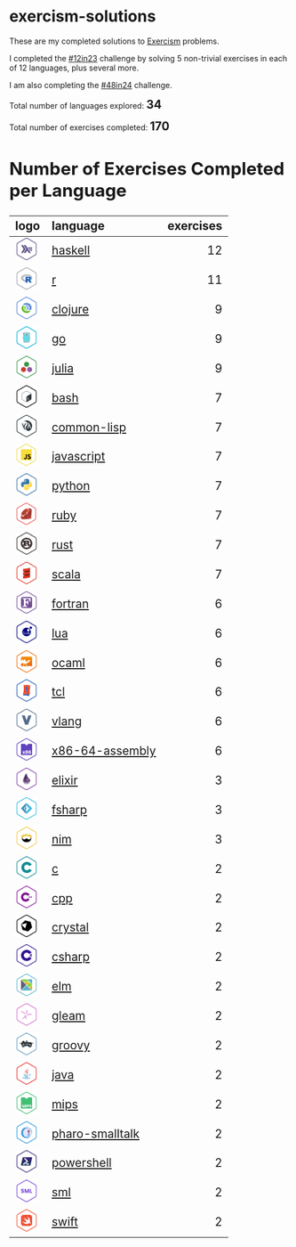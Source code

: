 
<!-- README.md is generated from README.Rmd. Please edit that file -->

# exercism-solutions

<!-- badges: start -->
<!-- badges: end -->

These are my completed solutions to [Exercism](https://exercism.org/)
problems.

I completed the [\#12in23](https://exercism.org/challenges/12in23)
challenge by solving 5 non-trivial exercises in each of 12 languages,
plus several more.

I am also completing the
[\#48in24](https://exercism.org/challenges/48in24) challenge.

Total number of languages explored:
<span style="font-size:150%"><b>34</b>
</p>
Total number of exercises completed:
<span style="font-size:150%"><b>170</b>
</p>

## Number of Exercises Completed per Language

<div class="kable-table">

| logo                                                           | language                                         | exercises |
|:---------------------------------------------------------------|:-------------------------------------------------|----------:|
| <img height='40px' src='./.logos/haskell.png'></image>         | <a href="./haskell/">haskell</a>                 |        12 |
| <img height='40px' src='./.logos/r.png'></image>               | <a href="./r/">r</a>                             |        11 |
| <img height='40px' src='./.logos/clojure.png'></image>         | <a href="./clojure/">clojure</a>                 |         9 |
| <img height='40px' src='./.logos/go.png'></image>              | <a href="./go/">go</a>                           |         9 |
| <img height='40px' src='./.logos/julia.png'></image>           | <a href="./julia/">julia</a>                     |         9 |
| <img height='40px' src='./.logos/bash.png'></image>            | <a href="./bash/">bash</a>                       |         7 |
| <img height='40px' src='./.logos/common-lisp.png'></image>     | <a href="./common-lisp/">common-lisp</a>         |         7 |
| <img height='40px' src='./.logos/javascript.png'></image>      | <a href="./javascript/">javascript</a>           |         7 |
| <img height='40px' src='./.logos/python.png'></image>          | <a href="./python/">python</a>                   |         7 |
| <img height='40px' src='./.logos/ruby.png'></image>            | <a href="./ruby/">ruby</a>                       |         7 |
| <img height='40px' src='./.logos/rust.png'></image>            | <a href="./rust/">rust</a>                       |         7 |
| <img height='40px' src='./.logos/scala.png'></image>           | <a href="./scala/">scala</a>                     |         7 |
| <img height='40px' src='./.logos/fortran.png'></image>         | <a href="./fortran/">fortran</a>                 |         6 |
| <img height='40px' src='./.logos/lua.png'></image>             | <a href="./lua/">lua</a>                         |         6 |
| <img height='40px' src='./.logos/ocaml.png'></image>           | <a href="./ocaml/">ocaml</a>                     |         6 |
| <img height='40px' src='./.logos/tcl.png'></image>             | <a href="./tcl/">tcl</a>                         |         6 |
| <img height='40px' src='./.logos/vlang.png'></image>           | <a href="./vlang/">vlang</a>                     |         6 |
| <img height='40px' src='./.logos/x86-64-assembly.png'></image> | <a href="./x86-64-assembly/">x86-64-assembly</a> |         6 |
| <img height='40px' src='./.logos/elixir.png'></image>          | <a href="./elixir/">elixir</a>                   |         3 |
| <img height='40px' src='./.logos/fsharp.png'></image>          | <a href="./fsharp/">fsharp</a>                   |         3 |
| <img height='40px' src='./.logos/nim.png'></image>             | <a href="./nim/">nim</a>                         |         3 |
| <img height='40px' src='./.logos/c.png'></image>               | <a href="./c/">c</a>                             |         2 |
| <img height='40px' src='./.logos/cpp.png'></image>             | <a href="./cpp/">cpp</a>                         |         2 |
| <img height='40px' src='./.logos/crystal.png'></image>         | <a href="./crystal/">crystal</a>                 |         2 |
| <img height='40px' src='./.logos/csharp.png'></image>          | <a href="./csharp/">csharp</a>                   |         2 |
| <img height='40px' src='./.logos/elm.png'></image>             | <a href="./elm/">elm</a>                         |         2 |
| <img height='40px' src='./.logos/gleam.png'></image>           | <a href="./gleam/">gleam</a>                     |         2 |
| <img height='40px' src='./.logos/groovy.png'></image>          | <a href="./groovy/">groovy</a>                   |         2 |
| <img height='40px' src='./.logos/java.png'></image>            | <a href="./java/">java</a>                       |         2 |
| <img height='40px' src='./.logos/mips.png'></image>            | <a href="./mips/">mips</a>                       |         2 |
| <img height='40px' src='./.logos/pharo-smalltalk.png'></image> | <a href="./pharo-smalltalk/">pharo-smalltalk</a> |         2 |
| <img height='40px' src='./.logos/powershell.png'></image>      | <a href="./powershell/">powershell</a>           |         2 |
| <img height='40px' src='./.logos/sml.png'></image>             | <a href="./sml/">sml</a>                         |         2 |
| <img height='40px' src='./.logos/swift.png'></image>           | <a href="./swift/">swift</a>                     |         2 |

</div>
